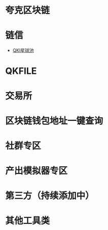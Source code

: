 # 夸克区块链

# 链信

- [QKI星球池](https://app.web3defi.io/#/superNode2 ':target=_blank')

# QKFILE

# 交易所

# 区块链钱包地址一键查询

# 社群专区

# 产出模拟器专区

# 第三方（持续添加中）

# 其他工具类



